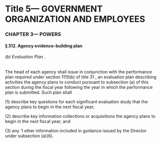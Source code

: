 
# Title 5— GOVERNMENT ORGANIZATION AND EMPLOYEES
### CHAPTER 3— POWERS
#### § 312. Agency evidence-building plan
###### (b) Evaluation Plan .

The head of each agency shall issue in conjunction with the performance plan required under section 1115(b) of title 31 , an evaluation plan describing activities the agency plans to conduct pursuant to subsection (a) of this section during the fiscal year following the year in which the performance plan is submitted. Such plan shall

(1) describe key questions for each significant evaluation study that the agency plans to begin in the next fiscal year;

(2) describe key information collections or acquisitions the agency plans to begin in the next fiscal year; and

(3) any  1 other information included in guidance issued by the Director under subsection (a)(6).
